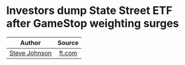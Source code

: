 # Investors dump State Street ETF after GameStop weighting surges

| Author       | Source       | 
| :-------------: |:-------------:|
|  [Steve Johnson](https://www.ft.com/topics/people/Steve_Johnsonhttps://www.ft.com/topics/people/Steve_Johnson) | [ft.com](https://www.ft.com/content/3d9c8383-a083-44a3-9c7e-54bb36c95a51) | 
